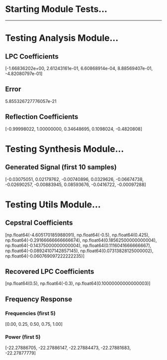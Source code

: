 # Starting Module Tests...
--------------------------------------------------

# Testing Analysis Module...

## LPC Coefficients
[-1.66836202e+00, 2.61243161e-01, 6.60868914e-04, 8.88569407e-01, -4.82080797e-01]

## Error
5.855326727776057e-21

## Reflection Coefficients
[-0.99998022, 1.00000000, 0.34648695, 0.1098024, -0.4820808]

# Testing Synthesis Module...

## Generated Signal (first 10 samples)
[-0.03075051, 0.02179762, -0.00740896, 0.0329626, -0.06674738, -0.02690257, -0.00883945, 0.08593676, -0.0416722, -0.00097288]

# Testing Utils Module...

## Cepstral Coefficients
[np.float64(-4.605170185988091), np.float64(-0.5), np.float64(0.425), np.float64(-0.29166666666666674), np.float64(0.18562500000000004), np.float64(-0.14375000000000004), np.float64(0.1116041666666667), np.float64(-0.08924107142857145), np.float64(0.07313828125000002), np.float64(-0.060769097222222235)]

## Recovered LPC Coefficients
[np.float64(0.5), np.float64(-0.3), np.float64(0.10000000000000003)]

## Frequency Response

### Frequencies (first 5)
[0.00, 0.25, 0.50, 0.75, 1.00]

### Power (first 5)
[-22.27886705, -22.27886147, -22.27884473, -22.27881683, -22.27877779]